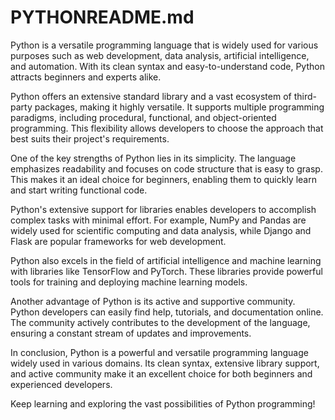 # PYTHONREADME.md

Python is a versatile programming language that is widely used for various purposes such as web development, data analysis, artificial intelligence, and automation. With its clean syntax and easy-to-understand code, Python attracts beginners and experts alike.

Python offers an extensive standard library and a vast ecosystem of third-party packages, making it highly versatile. It supports multiple programming paradigms, including procedural, functional, and object-oriented programming. This flexibility allows developers to choose the approach that best suits their project's requirements.

One of the key strengths of Python lies in its simplicity. The language emphasizes readability and focuses on code structure that is easy to grasp. This makes it an ideal choice for beginners, enabling them to quickly learn and start writing functional code.

Python's extensive support for libraries enables developers to accomplish complex tasks with minimal effort. For example, NumPy and Pandas are widely used for scientific computing and data analysis, while Django and Flask are popular frameworks for web development.

Python also excels in the field of artificial intelligence and machine learning with libraries like TensorFlow and PyTorch. These libraries provide powerful tools for training and deploying machine learning models.

Another advantage of Python is its active and supportive community. Python developers can easily find help, tutorials, and documentation online. The community actively contributes to the development of the language, ensuring a constant stream of updates and improvements.

In conclusion, Python is a powerful and versatile programming language widely used in various domains. Its clean syntax, extensive library support, and active community make it an excellent choice for both beginners and experienced developers.

Keep learning and exploring the vast possibilities of Python programming!